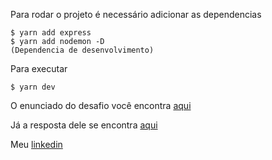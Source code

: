 Para rodar o projeto é necessário adicionar as dependencias 
```
$ yarn add express
$ yarn add nodemon -D
(Dependencia de desenvolvimento)
```

Para executar
```
$ yarn dev
```

O enunciado do desafio você encontra [aqui](https://github.com/Rocketseat/bootcamp-gostack-desafio-01/blob/master/README.md#desafio-01-conceitos-do-nodejs)

Já a resposta dele se encontra [aqui](https://github.com/Rocketseat/bootcamp-gostack-desafio-01/blob/master/index.js)

Meu [linkedin](https://www.linkedin.com/in/gean-brand%C3%A3o-032036158/)